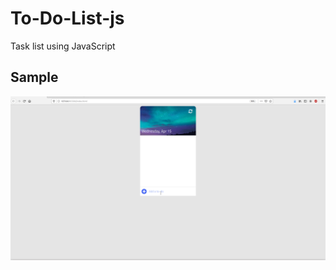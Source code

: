# To-Do-List-js
 Task list using JavaScript
 
 ## Sample
 
 
<p align="center">
  <img src="https://github.com/Dborah/to-do-list-js/blob/master/sample/to_do_list.gif" alt="To do list" />
</p>
